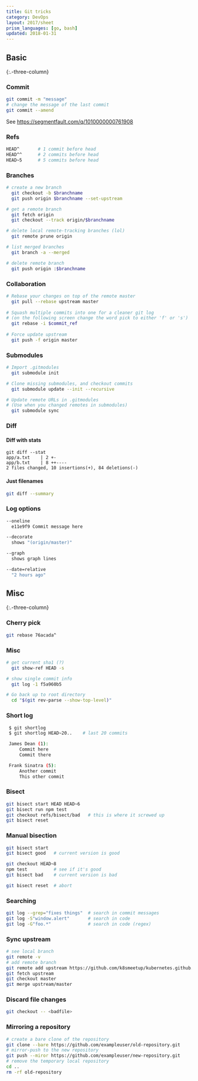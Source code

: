 ```yaml
---
title: Git tricks
category: DevOps
layout: 2017/sheet
prism_languages: [go, bash]
updated: 2018-01-31
---
```


## Basic

{:.-three-column}

### Commit

```bash
git commit -m "message"
# change the message of the last commit
git commit --amend
```

See <https://segmentfault.com/q/1010000000761908>

### Refs

```bash
HEAD^       # 1 commit before head
HEAD^^      # 2 commits before head
HEAD~5      # 5 commits before head
```

### Branches

```bash
# create a new branch
  git checkout -b $branchname
  git push origin $branchname --set-upstream

# get a remote branch
  git fetch origin
  git checkout --track origin/$branchname

# delete local remote-tracking branches (lol)
  git remote prune origin

# list merged branches
  git branch -a --merged

# delete remote branch
  git push origin :$branchname
```

### Collaboration

```bash
# Rebase your changes on top of the remote master
  git pull --rebase upstream master
  
# Squash multiple commits into one for a cleaner git log
# (on the following screen change the word pick to either 'f' or 's')
  git rebase -i $commit_ref
  
# Force update upstream
  git push -f origin master
```

### Submodules

```bash
# Import .gitmodules
  git submodule init

# Clone missing submodules, and checkout commits
  git submodule update --init --recursive

# Update remote URLs in .gitmodules
# (Use when you changed remotes in submodules)
  git submodule sync
```

### Diff

#### Diff with stats

    git diff --stat
    app/a.txt    | 2 +-
    app/b.txt    | 8 ++----
    2 files changed, 10 insertions(+), 84 deletions(-)

#### Just filenames

```bash
git diff --summary
```

### Log options

```bash
--oneline
  e11e9f9 Commit message here

--decorate
  shows "(origin/master)"

--graph
  shows graph lines

--date=relative
  "2 hours ago"
```

## Misc

{:.-three-column}

### Cherry pick

```bash
git rebase 76acada^
```

### Misc

```bash
# get current sha1 (?)
  git show-ref HEAD -s

# show single commit info
  git log -1 f5a960b5

# Go back up to root directory
  cd "$(git rev-parse --show-top-level)"
```

### Short log

```bash
 $ git shortlog
 $ git shortlog HEAD~20..    # last 20 commits

 James Dean (1):
     Commit here
     Commit there

 Frank Sinatra (5):
     Another commit
     This other commit
```

### Bisect

```bash
git bisect start HEAD HEAD~6
git bisect run npm test
git checkout refs/bisect/bad   # this is where it screwed up
git bisect reset
```

### Manual bisection

```bash
git bisect start
git bisect good   # current version is good

git checkout HEAD~8
npm test          # see if it's good
git bisect bad    # current version is bad

git bisect reset  # abort
```

### Searching

```bash
git log --grep="fixes things"  # search in commit messages
git log -S"window.alert"       # search in code
git log -G"foo.*"              # search in code (regex)
```

### Sync upstream

```bash
# see local branch
git remote -v
# add remote branch
git remote add upstream https://github.com/k8smeetup/kubernetes.github.io.git
git fetch upstream
git checkout master
git merge upstream/master
```

### Discard file changes

```bash
git checkout -- <badfile>
```
### Mirroring a repository

```bash
# create a bare clone of the repository
git clone --bare https://github.com/exampleuser/old-repository.git
# mirror-push to the new repository
git push --miror https://github.com/exampleuser/new-repository.git
# remove the temporary local repository
cd ..
rm -rf old-repository
```

